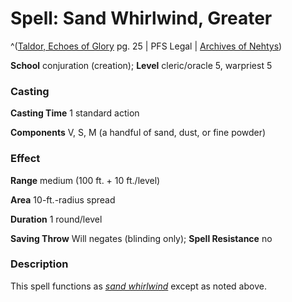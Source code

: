 # Spell: Sand Whirlwind, Greater

^([Taldor, Echoes of Glory][ss-greater-sand-whirlwind] pg. 25 | PFS Legal | [Archives of Nehtys][sn-greater-sand-whirlwind])

**School** conjuration (creation); **Level** cleric/oracle 5, warpriest 5

### Casting

**Casting Time** 1 standard action  

**Components** V, S, M (a handful of sand, dust, or fine powder)

### Effect

**Range** medium (100 ft. + 10 ft./level)  

**Area** 10-ft.-radius spread  

**Duration** 1 round/level  

**Saving Throw** Will negates (blinding only); **Spell Resistance** no

### Description

This spell functions as _[sand whirlwind]_ except as noted above.

[ss-greater-sand-whirlwind]: http://paizo.com/store/downloads/p
[sn-greater-sand-whirlwind]: http://www.archivesofnethys.com/SpellDisplay.aspx?ItemName=Sand%20Whirlwind%2C%20Greater
[sand whirlwind]: http://www.archivesofnethys.com/SpellDisplay.aspx?ItemName=sand%20whirlwind